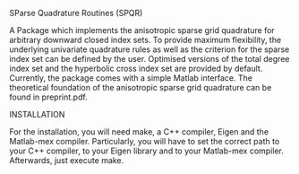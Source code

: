 SParse Quadrature Routines (SPQR)

A Package which implements the anisotropic sparse grid quadrature for arbitrary 
downward closed index sets. To provide maximum flexibility, the underlying 
univariate quadrature rules as well as the criterion for the sparse index set can 
be defined by the user. Optimised versions of the total degree index set and the 
hyperbolic cross index set are provided by default. 
Currently, the package comes with a simple Matlab interface.
The theoretical foundation of the anisotropic sparse grid quadrature
can be found in preprint.pdf.

INSTALLATION

For the installation, you will need make, a C++ compiler, Eigen and the Matlab-mex compiler.
Particularly, you will have to set the correct path to your C++ compiler, to your Eigen library 
and to your Matlab-mex compiler. Afterwards, just execute make.
